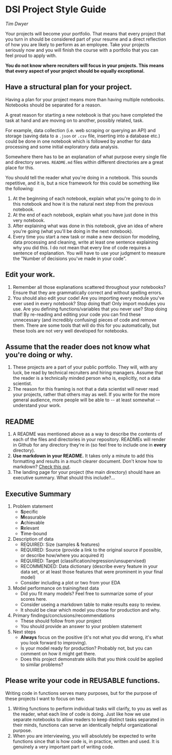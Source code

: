 # DSI Project Style Guide

_Tim Dwyer_

Your projects will become your portfolio. That means that every project that you turn in should be considered part of your resume and a direct reflection of how you are likely to perform as an employee. Take your projects seriously now and you will finish the course with a portfolio that you can feel proud to apply with.

**You do not know where recruiters will focus in your projects. This means that every aspect of your project should be equally exceptional.**

## Have a structural plan for your project.

Having a plan for your project means more than having multiple notebooks. Notebooks should be separated for a reason.

A great reason for starting a new notebook is that you have completed the task at hand and are moving on to another, possibly related, task.

For example, data collection (i.e. web scraping or querying an API) and storage (saving data to a `.json` or `.csv` file, inserting into a database etc.) could be done in one notebook which is followed by another for data processing and some initial exploratory data analysis.

Somewhere there has to be an explanation of what purpose every single file and directory serves. `README.md` files within different directories are a great place for this.

You should tell the reader what you're doing in a notebook. This sounds repetitive, and it is, but a nice framework for this could be something like the following:

1. At the beginning of each notebook, explain what you're going to do in this notebook and how it is the natural next step from the previous notebook.
1. At the end of each notebook, explain what you have just done in this very notebook.
1. After explaining what was done in this notebook, give an idea of where you're going (what you'll be doing in the next notebook).
1. Every time you start a new task or make a new decision for modeling, data processing and cleaning, write at least one sentence explaining why you did this. I do not mean that every line of code requires a sentence of explanation. You will have to use your judgment to measure the "Number of decisions you've made in your code".

## Edit your work.
1. Remember all those explanations scattered throughout your notebooks? Ensure that they are grammatically correct and without spelling errors.
1. You should also edit your code! Are you importing every module you've ever used in every notebook? Stop doing that! Only import modules you use. Are you defining functions/variables that you never use? Stop doing that! By re-reading and editing your code you can find these unnecessary (and incredibly confusing) pieces of code and remove them. There are some tools that will do this for you automatically, but these tools are not very well developed for notebooks.

## Assume that the reader does not know what you're doing or why.
1. These projects are a part of your public portfolio. They will, with any luck, be read by technical recruiters and hiring managers. Assume that the reader is a technically minded person who is, explicitly, not a data scientist.
1. The reason for this framing is not that a data scientist will never read your projects, rather that others may as well. If you write for the more general audience, more people will be able to -- at least somewhat -- understand your work.

## README
1. A README was mentioned above as a way to describe the contents of each of the files and directories in your repository. READMEs will render in Github for any directory they're in (so feel free to include one in **every** directory).
1. **Use markdown in your README.** It takes only a minute to add this formatting and results in a *much* clearer document. Don't know how to markdown? [Check this out](https://help.github.com/articles/basic-writing-and-formatting-syntax/).
1. The landing page for your project (the main directory) should have an executive summary. What should this include?...

## Executive Summary
1. Problem statement
    - **S**pecific
    - **M**easurable
    - **A**chievable
    - **R**elevant
    - **T**ime-bound
2. Description of data
    - REQUIRED: Size (samples & features)
    - REQUIRED: Source (provide a link to the original source if possible, or describe how/where you acquired it)
    - REQUIRED: Target (classification/regression/unsupervised)
    - RECOMMENDED: Data dictionary (describe every feature in your data set, or at least those features that were prominent in your final model)
    - Consider including a plot or two from your EDA
3. Model performance on training/test data
    - Did you fit many models? Feel free to summarize some of your scores here.
    - Consider useing a markdown table to make results easy to review.
    - It should be clear which model you chose for production and why.
4. Primary findings/conclusions/recommendations
    - These should follow from your project
    - You should provide an answer to your problem statement
5. Next steps
    - **Always** focus on the positive (it's not what you did wrong, it's what you look forward to improving).
    - Is your model ready for production? Probably not, but you can comment on how it might get there.
    - Does this project demonstrate skills that you think could be applied to similar problems?

## Please write your code in REUSABLE functions.

Writing code in functions serves many purposes, but for the purpose of these projects I want to focus on two.

1. Writing functions to perform individual tasks will clarify, to you as well as the reader, what each line of code is doing. Just like how we use separate notebooks to allow readers to keep distinct tasks separated in their minds, functions can serve an identically helpful organizational purpose.
1. When you are interviewing, you will absolutely be expected to write functions since that is how code is, in practice, written and used. It is genuinely a very important part of writing code.

